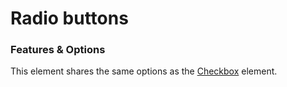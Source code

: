 # Radio buttons

### Features & Options

This element shares the same options as the [Checkbox](checkbox) element.
